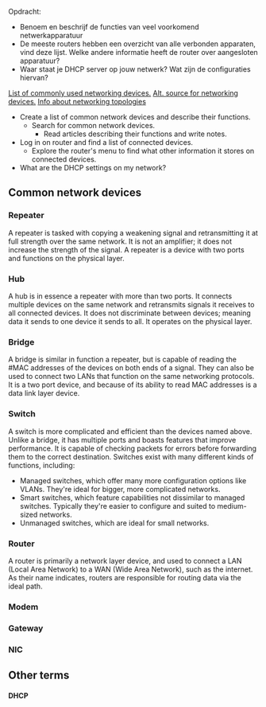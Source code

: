 Opdracht:
- Benoem en beschrijf de functies van veel voorkomend netwerkapparatuur
- De meeste routers hebben een overzicht van alle verbonden apparaten, vind deze
lijst. Welke andere informatie heeft de router over aangesloten apparatuur?
- Waar staat je DHCP server op jouw netwerk? Wat zijn de configuraties hiervan?

[List of commonly used networking devices.](https://www.geeksforgeeks.org/network-devices-hub-repeater-bridge-switch-router-gateways/)
[Alt. source for networking devices.](https://blog.netwrix.com/2019/01/08/network-devices-explained/)
[Info about networking topologies](https://tryhackme.com/room/introtolan)

* Create a list of common network devices and describe their functions.
	* Search for common network devices.
		* Read articles describing their functions and write notes.  
* Log in on router and find a list of connected devices.
	* Explore the router's menu to find what other information it stores on connected devices.
* What are the DHCP settings on my network?


## Common network devices

### Repeater
A repeater is tasked with copying a weakening signal and retransmitting it at full strength over the same network. It is not an amplifier; it does not increase the strength of the signal. A repeater is a device with two ports and functions on the physical layer.

### Hub
A hub is in essence a repeater with more than two ports. It connects multiple  devices on the same network and retransmits signals it receives to all connected devices. It does not discriminate between devices; meaning data it sends to one device it sends to all. It operates on the physical layer.

### Bridge
A bridge is similar in function a repeater, but is capable of reading the #MAC addresses of the devices on both ends of a signal. They can also be used to connect two LANs that function on the same networking protocols. It is a two port device, and because of its ability to read MAC addresses is a data link layer device.

### Switch
A switch is more complicated and efficient than the devices named above. Unlike a bridge, it has multiple ports and boasts features that improve performance. It is capable of checking packets for errors before forwarding them to the correct destination. Switches exist with many different kinds of functions, including:
* Managed switches, which offer many more configuration options like VLANs. They're ideal for bigger, more complicated networks.
* Smart switches, which feature capabilities not dissimilar to managed switches. Typically they're easier to configure and suited to medium-sized networks.
* Unmanaged switches, which are ideal for small networks.

### Router
A router is primarily a network layer device, and used to connect a LAN (Local Area Network) to a WAN (Wide Area Network), such as the internet. As their name indicates, routers are responsible for routing data via the ideal path.

### Modem

### Gateway

### NIC

## Other terms

#### DHCP
